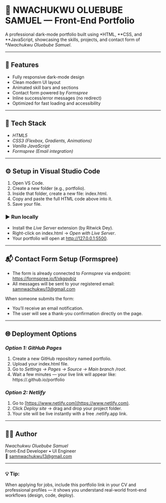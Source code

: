 # 🌙 NWACHUKWU OLUEBUBE SAMUEL — Front-End Portfolio

A professional dark-mode portfolio built using *HTML, **CSS, and **JavaScript, showcasing the skills, projects, and contact form of **Nwachukwu Oluebube Samuel*.

---

## 🚀 Features

- Fully responsive dark-mode design
- Clean modern UI layout
- Animated skill bars and sections
- Contact form powered by *Formspree*
- Inline success/error messages (no redirect)
- Optimized for fast loading and accessibility

---

## 🧰 Tech Stack

- *HTML5*
- *CSS3 (Flexbox, Gradients, Animations)*
- *Vanilla JavaScript*
- *Formspree (Email integration)*

---

## ⚙ Setup in Visual Studio Code

1. Open VS Code.  
2. Create a new folder (e.g., portfolio).
3. Inside that folder, create a new file: index.html.
4. Copy and paste the full HTML code above into it.
5. Save your file.

### ▶ Run locally
- Install the *Live Server* extension (by Ritwick Dey).  
- Right-click on index.html → *Open with Live Server*.  
- Your portfolio will open at http://127.0.0.1:5500.

---

## 📬 Contact Form Setup (Formspree)

- The form is already connected to *Formspree* via endpoint:  
  https://formspree.io/f/xkgqvbjz
- All messages will be sent to your registered email:  
  samnwachukwu13@gmail.com

When someone submits the form:
- You’ll receive an email notification.  
- The user will see a thank-you confirmation directly on the page.

---

## 🌐 Deployment Options

### *Option 1: GitHub Pages*
1. Create a new GitHub repository named portfolio.
2. Upload your index.html file.
3. Go to *Settings → Pages → Source → Main branch /root*.
4. Wait a few minutes — your live link will appear like:  
   https://<yourusername>.github.io/portfolio

### *Option 2: Netlify*
1. Go to [https://www.netlify.com](https://www.netlify.com).
2. Click *Deploy site* → drag and drop your project folder.
3. Your site will be live instantly with a free .netlify.app link.

---

## 🧑‍💻 Author

*Nwachukwu Oluebube Samuel*  
Front-End Developer • UI Engineer  
📧 [samnwachukwu13@gmail.com](mailto:samnwachukwu13@gmail.com)

---

### 💡 Tip:
When applying for jobs, include this portfolio link in your CV and professional profiles — it shows you understand real-world front-end workflows (design, code, deploy).